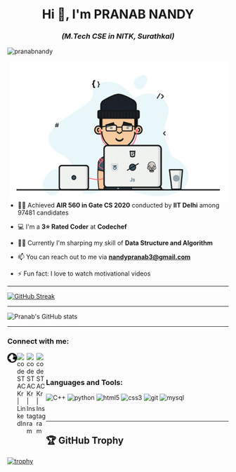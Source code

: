 
<!-- <img align="center" src="./banner.png"/></a> -->

<h1 align="center"><b>Hi 👋, I'm PRANAB NANDY</b></h1>
<h3 align="center"><i>(M.Tech CSE in NITK, Surathkal)</i></h3>

<p align="left"> <img src="https://komarev.com/ghpvc/?username=pranabnandy&label=visitors%20&color=129e00&style=plastic" alt="pranabnandy" /> </p>
<img align="right" alt="GIF" src="gif image.gif" width="500px" height="320" />


- 👨‍💻 Achieved **AIR 560 in Gate CS 2020** conducted by **IIT Delhi** among 97481 candidates

- 💻 I'm a **3⭐ Rated Coder** at **Codechef**

- 👨‍💻 Currently I'm sharping my skill of **Data Structure and Algorithm** 

- 📫 You can reach out to me via  **nandypranab3@gmail.com**

-  ⚡ Fun fact: I love to watch motivational videos

 <hr>
 
[![GitHub Streak](http://github-readme-streak-stats.herokuapp.com?user=pranabnandy&theme=vue-dark&date_format=M%20j%5B%2C%20Y%5D)](https://git.io/streak-stats)
 
  <hr>
 
![Pranab's GitHub stats](https://github-readme-stats.vercel.app/api?username=pranabnandy&theme=tokyonight)



 <hr>


### Connect with me:

[<img align="left" alt="codeSTACKr.com" width="22px" src="https://raw.githubusercontent.com/iconic/open-iconic/master/svg/globe.svg" />][website]

[<img align="left" alt="codeSTACKr | LinkedIn" width="22px" src="https://cdn.jsdelivr.net/npm/simple-icons@v3/icons/linkedin.svg" />][linkedin]
[<img align="left" alt="codeSTACKr | Instagram" width="22px" src="https://cdn.jsdelivr.net/npm/simple-icons@v3/icons/gitlab.svg" />][gitlab]
[<img align="left" alt="codeSTACKr | Instagram" width="22px" src="https://cdn.jsdelivr.net/npm/simple-icons@v3/icons/gitlab.svg" />][gitlab2]

<br />
<br />


### Languages and Tools:



<p align="left">
<img src="https://i.pinimg.com/originals/99/f8/87/99f887833c475448723d3c9ac16c179b.png" alt="C++" width="40" height="40"/> 
<img src="https://cdn3.iconfinder.com/data/icons/logos-and-brands-adobe/512/267_Python-512.png" alt="python" width="40" height="40"/> 
<img src="https://upload.wikimedia.org/wikipedia/commons/thumb/6/61/HTML5_logo_and_wordmark.svg/512px-HTML5_logo_and_wordmark.svg.png" alt="html5" height="40"/> 
<img src="https://upload.wikimedia.org/wikipedia/commons/thumb/d/d5/CSS3_logo_and_wordmark.svg/1200px-CSS3_logo_and_wordmark.svg.png" alt="css3" height="40"/> 

<img src="https://www.vectorlogo.zone/logos/git-scm/git-scm-icon.svg" alt="git" width="40" height="40"/> 
<img src="https://i.pinimg.com/originals/50/f1/58/50f1582a95bdac10f1c3fa295c8b947b.png" alt="mysql" width="40" height="40"/>

</p>
<br />
 

[website]: https://pranabnandy.github.io
[youtube]: https://www.youtube.com/channel/UCzDN6ON3sJTHi3fP4wlttRQ
[gmail]: nandypranab3@gmail.com
[linkedin]: https://linkedin.com/in/pranab-nandy
[gitlab]: https://gitlab.com/PranabNandy
[gitlab2]: https://gitlab.com/PranabNandy2











 <hr>



## 🏆 GitHub Trophy
[![trophy](https://github-profile-trophy.vercel.app/?username=PranabNandy&column=8)](https://github-profile-trophy.vercel.app/?username=PranabNandy&column=8)


